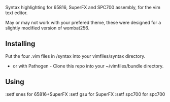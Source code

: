 Syntax highlighting for 65816, SuperFX and SPC700 assembly, for the vim text editor.

May or may not work with your prefered theme, these were designed for a slightly modified version of wombat256.

## Installing ##
Put the four .vim files in /syntax into your vimfiles/syntax directory.
- or with Pathogen -
Clone this repo into your ~/vimfiles/bundle directory.

## Using ##
:setf snes for 65816+SuperFX
:setf gsu for SuperFX
:setf spc700 for spc700
